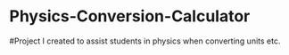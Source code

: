 # Physics-Conversion-Calculator
#Project I created to assist students in physics when converting units etc.
